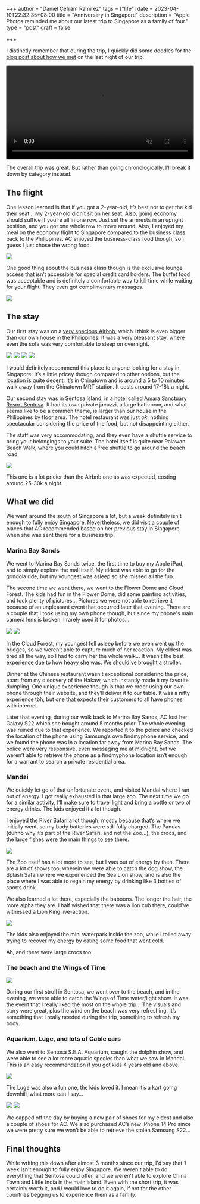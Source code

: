 +++
author = "Daniel Cefram Ramirez"
tags = ["life"]
date = 2023-04-10T22:32:35+08:00
title = "Anniversary in Singapore"
description = "Apple Photos reminded me about our latest trip to Singapore as a family of four."
type = "post"
draft = false

+++

I distinctly remember that during the trip, I quickly did some doodles for the [blog post about how we met](posts/how-we-met/) on the last night of our trip.

<video width="100%" autoplay muted controls>
  <source src="https://storage.googleapis.com/rmrz-blog.appspot.com/sg1_2023.mp4" type="video/mp4">
</video>

The overall trip was great. But rather than going chronologically, I’ll break it down by category instead.

## The flight
One lesson learned is that if you got a 2-year-old, it’s best not to get the kid their seat… My 2-year-old didn’t sit on her seat. Also, going economy should suffice if you’re all in one row. Just set the armrests in an upright position, and you got one whole row to move around. Also, I enjoyed my meal on the economy flight to Singapore compared to the business class back to the Philippines. AC enjoyed the business-class food though, so I guess I just chose the wrong food.

![](https://storage.googleapis.com/rmrz-blog.appspot.com/IMG_6092.jpeg)

One good thing about the business class though is the exclusive lounge access that isn’t accessible for special credit card holders. The buffet food was acceptable and is definitely a comfortable way to kill time while waiting for your flight. They even got complimentary massages.

![](https://storage.googleapis.com/rmrz-blog.appspot.com/IMG_0062.jpeg)

## The stay
Our first stay was on a [very spacious Airbnb](https://www.airbnb.com/rooms/670732632058952129), which I think is even bigger than our own house in the Philippines. It was a very pleasant stay, where even the sofa was very comfortable to sleep on overnight.

![](https://storage.googleapis.com/rmrz-blog.appspot.com/IMG_5815.jpeg)
![](https://storage.googleapis.com/rmrz-blog.appspot.com/IMG_5816.jpeg)
![](https://storage.googleapis.com/rmrz-blog.appspot.com/IMG_5817.jpeg)
![](https://storage.googleapis.com/rmrz-blog.appspot.com/IMG_5818.jpeg)

I would definitely recommend this place to anyone looking for a stay in Singapore. It’s a little pricey though compared to other options, but the location is quite decent. It’s in Chinatown and is around a 5 to 10 minutes walk away from the Chinatown MRT station. It costs around 17-18k a night.

Our second stay was in Sentosa Island, in a hotel called [Amara Sanctuary Resort Sentosa](https://sentosa.amarahotels.com/rooms/courtyard-suites). It had its own private jacuzzi, a large bathroom, and what seems like to be a common theme, is larger than our house in the Philippines by floor area. The hotel restaurant was just _ok_, nothing spectacular considering the price of the food, but not disappointing either.

The staff was very accommodating, and they even have a shuttle service to bring your belongings to your suite. The hotel itself is quite near Palawan Beach Walk, where you could hitch a free shuttle to go around the beach road.

![](https://storage.googleapis.com/rmrz-blog.appspot.com/IMG_0019.jpeg)

This one is a lot pricier than the Airbnb one as was expected, costing around 25-30k a night.

## What we did
We went around the south of Singapore a lot, but a week definitely isn’t enough to fully enjoy Singapore. Nevertheless, we did visit a couple of places that AC recommended based on her previous stay in Singapore when she was sent there for a business trip.

### Marina Bay Sands

We went to Marina Bay Sands twice, the first time to buy my Apple iPad, and to simply explore the mall itself. My eldest was able to go for the gondola ride, but my youngest was asleep so she missed all the fun.

The second time we went there, we went to the Flower Dome and Cloud Forest. The kids had fun in the Flower Dome, did some painting activities, and took plenty of pictures… Pictures we were not able to retrieve it because of an unpleasant event that occurred later that evening. There are a couple that I took using my
own phone though, but since my phone's main camera lens is broken, I rarely used it for photos...

![](https://storage.googleapis.com/rmrz-blog.appspot.com/IMG_5847.jpeg)
![](https://storage.googleapis.com/rmrz-blog.appspot.com/IMG_5862.jpeg)

In the Cloud Forest, my youngest fell asleep before we even went up the bridges, so we weren’t able to capture much of her reaction. My eldest was tired all the way, so I had to carry her the whole walk… It wasn’t the best experience due to how heavy she was. We should’ve brought a stroller.

Dinner at the Chinese restaurant wasn’t exceptional considering the price, apart from my discovery of the Hakaw, which instantly made it my favorite dumpling. One unique experience though is that we order using our own phone through their website, and they’ll deliver it to our table. It was a nifty experience tbh, but one that expects their customers to all have phones with internet.

Later that evening, during our walk back to Marina Bay Sands, AC lost her Galaxy S22 which she bought around 5 months prior. The whole evening was ruined due to that experience. We reported it to the police and checked the location of the phone using Samsung’s own findmyphone service, and we found the phone was in a location far away from Marina Bay Sands. The police were very responsive, even messaging me at midnight, but we weren’t able to retrieve the phone as a findmyphone location isn’t enough for a warrant to search a private residential area.

### Mandai

We quickly let go of that unfortunate event, and visited Mandai where I ran out of energy. I got really exhausted in that large zoo. The next time we go for a similar activity, I’ll make sure to travel light and bring a bottle or two of energy drinks. The kids enjoyed it a lot though.

I enjoyed the River Safari a lot though, mostly because that’s where we initially went, so my body batteries were still fully charged. The Pandas (dunno why it’s part of the River Safari, and not the Zoo…), the crocs, and the large fishes were the main things to see there.

![](https://storage.googleapis.com/rmrz-blog.appspot.com/IMG_5932.jpeg)

The Zoo itself has a lot more to see, but I was out of energy by then. There are a lot of shows too, wherein we were able to catch the dog show, the Splash Safari where we experienced the Sea Lion show, and is also the place where I was able to regain my energy by drinking like 3 bottles of sports drink.

We also learned a lot there, especially the baboons. The longer the hair, the more alpha they are. I half wished that there was a lion cub there, could’ve witnessed a Lion King live-action.

![](https://storage.googleapis.com/rmrz-blog.appspot.com/IMG_5954.jpeg)

The kids also enjoyed the mini waterpark inside the zoo, while I toiled away trying to recover my energy by eating some food that went cold.

Ah, and there were large crocs too.

### The beach and the Wings of Time

![](https://storage.googleapis.com/rmrz-blog.appspot.com/IMG_5997.jpeg)

During our first stroll in Sentosa, we went over to the beach, and in the evening, we were able to catch the Wings of Time water/light show. It was the event that I really liked the most on the whole trip… The visuals and story were great, plus the wind on the beach was very refreshing. It’s something that I really needed during the trip, something to refresh my body.

### Aquarium, Luge, and lots of Cable cars

We also went to Sentosa S.E.A. Aquarium, caught the dolphin show, and were able to see a lot more aquatic species than what we saw in Mandai. This is an easy recommendation if you got kids 4 years old and above.

![](https://storage.googleapis.com/rmrz-blog.appspot.com/IMG_6058.jpeg)

The Luge was also a fun one, the kids loved it. I mean it’s a kart going downhill, what more can I say…

![](https://storage.googleapis.com/rmrz-blog.appspot.com/IMG_6061.jpeg)
![](https://storage.googleapis.com/rmrz-blog.appspot.com/IMG_0003.jpeg)

We capped off the day by buying a new pair of shoes for my eldest and also a couple of shoes for AC. We also purchased AC’s new iPhone 14 Pro since we were pretty sure we won’t be able to retrieve the stolen Samsung S22…

## Final thoughts

While writing this down after almost 3 months since our trip, I'd say that 1 week isn't enough to fully
enjoy Singapore. We weren't able to do everything that Sentosa could offer, and we weren't able to explore
China Town and Little India in the main island. Even with the short trip, it was certainly worth it, and
I would love to do it again, if not for the other countries begging us to experience them as a family.
